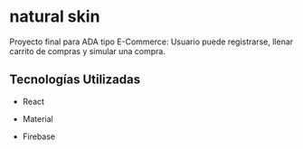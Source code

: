 # natural skin

Proyecto final para ADA tipo E-Commerce: Usuario puede registrarse, llenar carrito de compras y simular una compra.

## Tecnologías Utilizadas

- React

- Material 

- Firebase
